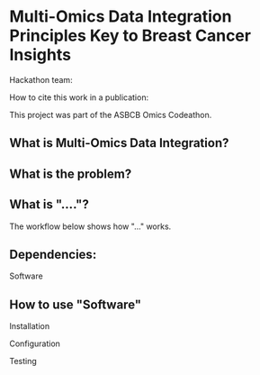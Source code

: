 # Multi-Omics Data Integration Principles Key to Breast Cancer Insights 

Hackathon team:



How to cite this work in a publication: 


This project was part of the ASBCB Omics Codeathon.


## What is Multi-Omics Data Integration?


## What is the problem?


## What is "...."?


The workflow below shows how "..." works.



## Dependencies:

Software


## How to use "Software"

Installation

Configuration

Testing

